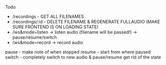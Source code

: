 Todo

- /recordings - GET ALL FILENAMES
- /recordings/:id - DELETE FILENAME & REGENERATE FULLAUDIO (MAKE SURE FRONTEND IS ON LOADING STATE)
- /ws&mode=listen -> listen audio (filename will be passed!) -> pause/resume/switch
- /ws&mode=record -> record audio

pause - make note of when stopped
resume - start from where paused
switch - completely switch to new audio & pause/resume get rid of the state
